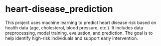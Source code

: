 # heart-disease_prediction
This project uses machine learning to predict heart disease risk based on health data (age, cholesterol, blood pressure, etc.). It includes data preprocessing, model training, evaluation, and prediction. The goal is to help identify high-risk individuals and support early intervention.
